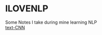 # ILOVENLP
Some Notes I take during mine learning NLP <br>
[text-CNN](https://github.com/liwenjian12/ILOVENLP/blob/master/text-CNN "悬停显示")  
